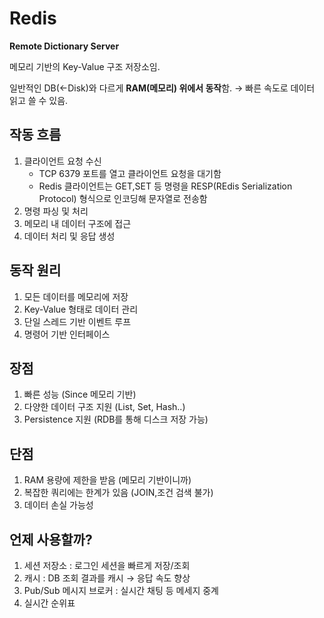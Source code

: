 # Redis

**Remote Dictionary Server**

메모리 기반의 Key-Value 구조 저장소임.

일반적인 DB(←Disk)와 다르게 **RAM(메모리) 위에서 동작**함. → 빠른 속도로 데이터 읽고 쓸 수 있음.

## 작동 흐름

1. 클라이언트 요청 수신
    - TCP 6379 포트를 열고 클라이언트 요청을 대기함
    - Redis 클라이언트는 GET,SET 등 명령을 RESP(REdis Serialization Protocol) 형식으로 인코딩해 문자열로 전송함
2. 명령 파싱 및 처리
3. 메모리 내 데이터 구조에 접근
4. 데이터 처리 및 응답 생성


## 동작 원리

1. 모든 데이터를 메모리에 저장
2. Key-Value 형태로 데이터 관리
3. 단일 스레드 기반 이벤트 루프
4. 명령어 기반 인터페이스

## 장점

1. 빠른 성능 (Since 메모리 기반)
2. 다양한 데이터 구조 지원 (List, Set, Hash..)
3. Persistence 지원 (RDB를 통해 디스크 저장 가능)

## 단점

1. RAM 용량에 제한을 받음 (메모리 기반이니까)
2. 복잡한 쿼리에는 한계가 있음 (JOIN,조건 검색 불가)
3. 데이터 손실 가능성

## 언제 사용할까?

1. 세션 저장소 : 로그인 세션을 빠르게 저장/조회
2. 캐시 : DB 조회 결과를 캐시 → 응답 속도 향상
3. Pub/Sub 메시지 브로커 : 실시간 채팅 등 메세지 중계
4. 실시간 순위표